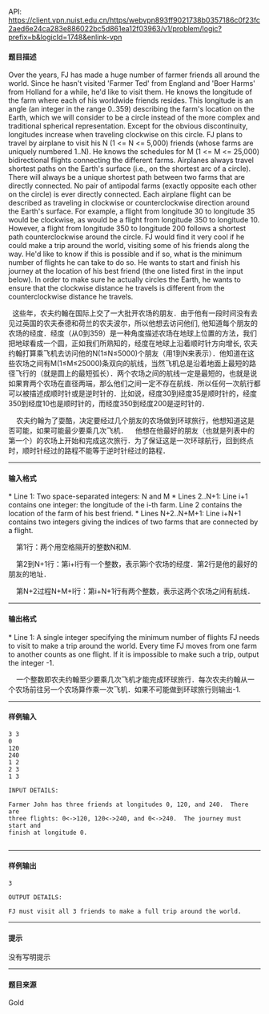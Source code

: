 API: https://client.vpn.nuist.edu.cn/https/webvpn893ff9021738b0357186c0f23fc2aed6e24ca283e886022bc5d861ea12f03963/v1/problem/logic?prefix=b&logicId=1748&enlink-vpn

#### 题目描述

Over the years, FJ has made a huge number of farmer friends all around the world. Since he hasn't visited 'Farmer Ted' from England and 'Boer Harms' from Holland for a while, he'd like to visit them. He knows the longitude of the farm where each of his worldwide friends resides. This longitude is an angle (an integer in the range 0..359) describing the farm's location on the Earth, which we will consider to be a circle instead of the more complex and traditional spherical representation. Except for the obvious discontinuity, longitudes increase when traveling clockwise on this circle. FJ plans to travel by airplane to visit his N (1 <= N <= 5,000) friends (whose farms are uniquely numbered 1..N). He knows the schedules for M (1 <= M <= 25,000) bidirectional flights connecting the different farms. Airplanes always travel shortest paths on the Earth's surface (i.e., on the shortest arc of a circle). There will always be a unique shortest path between two farms that are directly connected. No pair of antipodal farms (exactly opposite each other on the circle) is ever directly connected. Each airplane flight can be described as traveling in clockwise or counterclockwise direction around the Earth's surface. For example, a flight from longitude 30 to longitude 35 would be clockwise, as would be a flight from longitude 350 to longitude 10. However, a flight from longitude 350 to longitude 200 follows a shortest path counterclockwise around the circle. FJ would find it very cool if he could make a trip around the world, visiting some of his friends along the way. He'd like to know if this is possible and if so, what is the minimum number of flights he can take to do so. He wants to start and finish his journey at the location of his best friend (the one listed first in the input below). In order to make sure he actually circles the Earth, he wants to ensure that the clockwise distance he travels is different from the counterclockwise distance he travels.

  这些年，农夫约翰在国际上交了一大批开农场的朋友．由于他有一段时间没有去见过英国的农夫泰德和荷兰的农夫波尔，所以他想去访问他们, 他知道每个朋友的农场的经度．经度（从0到359）是一种角度描述农场在地球上位置的方法，我们把地球看成一个圆，正如我们所熟知的，经度在地球上沿着顺时针方向增长, 农夫约翰打算乘飞机去访问他的N(1≤N≤5000)个朋友（用1到N来表示）．他知道在这些农场之间有M(1≤M≤25000)条双向的航线，当然飞机总是沿着地面上最短的路径飞行的（就是圆上的最短弧长）．两个农场之间的航线一定是最短的，也就是说如果育两个农场在直径两端，那么他们之间一定不存在航线．所以任何一次航行都可以被描述成顺时针或是逆时针的．比如说，经度30到经度35是顺时针的，经度350到经度10也是顺时针的，而经度350到经度200是逆时针的．

    农夫约翰为了耍酷，决定要经过几个朋友的农场做到环球旅行，他想知道这是否可能，如果可能最少要乘几次飞机．    他想在他最好的朋友（也就是列表中的第一个）的农场上开始和完成这次旅行．为了保证这是一次环球航行，回到终点时，顺时针经过的路程不能等于逆时针经过的路程．

---

#### 输入格式

\* Line 1: Two space-separated integers: N and M \* Lines 2..N+1: Line i+1 contains one integer: the longitude of the i-th farm. Line 2 contains the location of the farm of his best friend. \* Lines N+2..N+M+1: Line i+N+1 contains two integers giving the indices of two farms that are connected by a flight.

    第1行：两个用空格隔开的整数N和M.

    第2到N+1行：第i+l行有一个整数，表示第i个农场的经度．第2行是他的最好的朋友的地址．

    第N+2过程N+M+I行：第i+N+1行有两个整数，表示这两个农场之间有航线．

---

#### 输出格式

\* Line 1: A single integer specifying the minimum number of flights FJ needs to visit to make a trip around the world. Every time FJ moves from one farm to another counts as one flight. If it is impossible to make such a trip, output the integer -1.

    一个整数即农夫约翰至少要乘几次飞机才能完成环球旅行．每次农夫约翰从一个农场前往另一个农场算作乘一次飞机．如果不可能做到环球旅行则输出-1.

---

#### 样例输入
```
3 3
0
120
240
1 2
2 3
1 3

INPUT DETAILS:

Farmer John has three friends at longitudes 0, 120, and 240.  There are
three flights: 0<->120, 120<->240, and 0<->240.  The journey must start and
finish at longitude 0.


```

---

#### 样例输出
```
3

OUTPUT DETAILS:

FJ must visit all 3 friends to make a full trip around the world.

```

---

#### 提示

没有写明提示

---

#### 题目来源

Gold